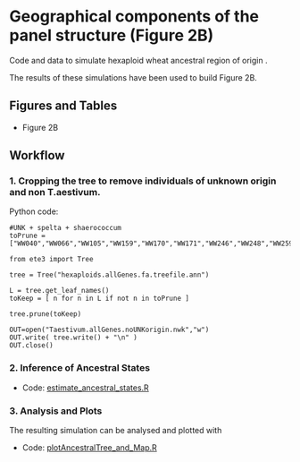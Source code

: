 # Geographical components of the panel structure (Figure 2B)
Code and data to simulate hexaploid wheat ancestral region of origin .

The results of these simulations have been used to build Figure 2B.


## Figures and Tables
* Figure 2B

## Workflow

### 1. Cropping the tree to remove individuals of unknown origin and non T.aestivum.

Python code:
```
#UNK + spelta + shaerococcum
toPrune = ["WW040","WW066","WW105","WW159","WW170","WW171","WW246","WW248","WW259","WW266","WW240","WW241"]

from ete3 import Tree

tree = Tree("hexaploids.allGenes.fa.treefile.ann")

L = tree.get_leaf_names()
toKeep = [ n for n in L if not n in toPrune ]

tree.prune(toKeep)

OUT=open("Taestivum.allGenes.noUNKorigin.nwk","w")
OUT.write( tree.write() + "\n" )
OUT.close()

```

### 2. Inference of Ancestral States

* Code: [estimate_ancestral_states.R](estimate_ancestral_states.R)

### 3. Analysis and Plots
The resulting simulation can be analysed and plotted with 
* Code: [plotAncestralTree_and_Map.R](plotAncestralTree_and_Map.R)

